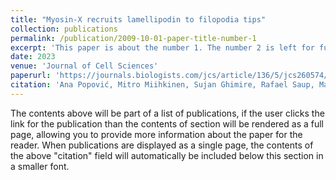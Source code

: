 ```yaml
---
title: "Myosin-X recruits lamellipodin to filopodia tips"
collection: publications
permalink: /publication/2009-10-01-paper-title-number-1
excerpt: 'This paper is about the number 1. The number 2 is left for future work.'
date: 2023
venue: 'Journal of Cell Sciences'
paperurl: 'https://journals.biologists.com/jcs/article/136/5/jcs260574/293507'
citation: 'Ana Popović, Mitro Miihkinen, Sujan Ghimire, Rafael Saup, Max L. B. Grönloh, Neil J. Ball, Benjamin T. Goult, Johanna Ivaska, Guillaume Jacquemet; Myosin-X recruits lamellipodin to filopodia tips. J Cell Sci 1 March 2023; 136 (5): jcs260574. doi: https://doi.org/10.1242/jcs.260574'
---
```


The contents above will be part of a list of publications, if the user clicks the link for the publication than the contents of section will be rendered as a full page, allowing you to provide more information about the paper for the reader. When publications are displayed as a single page, the contents of the above "citation" field will automatically be included below this section in a smaller font.
